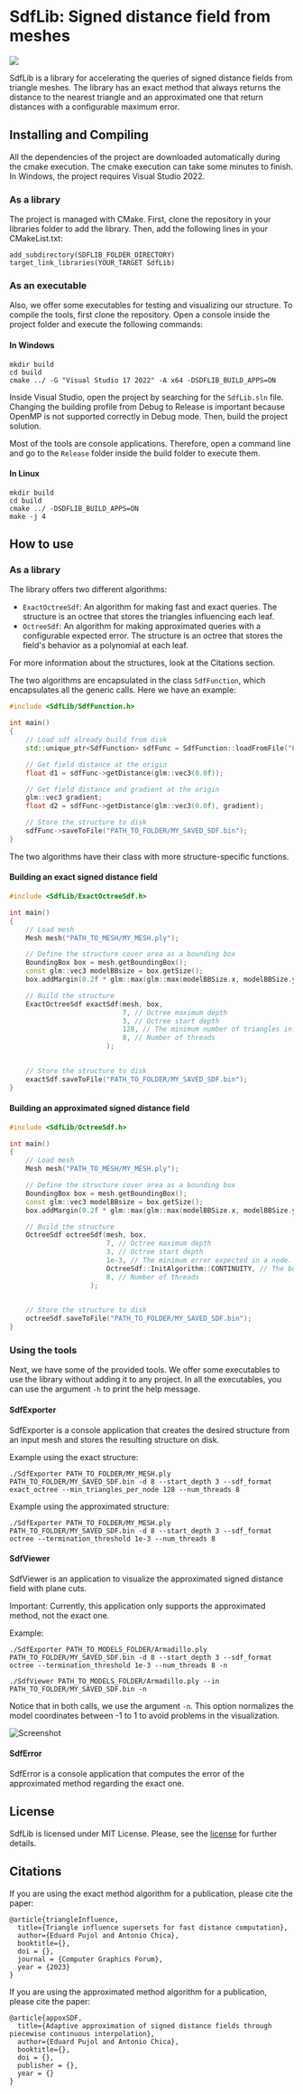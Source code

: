 # SdfLib: Signed distance field from meshes

![](.github/media/TitileCaption.png)

SdfLib is a library for accelerating the queries of signed distance fields from triangle meshes. The library has an exact method that always returns the distance to the nearest triangle and an approximated one that return distances with a configurable maximum error.

## Installing and Compiling

All the dependencies of the project are downloaded automatically during the cmake execution. The cmake execution can take some minutes to finish. In Windows, the project requires Visual Studio 2022.

### As a library

The project is managed with CMake. First, clone the repository in your libraries folder to add the library. Then, add the following lines in your CMakeList.txt:

```
add_subdirectory(SDFLIB_FOLDER_DIRECTORY)
target_link_libraries(YOUR_TARGET SdfLib)
```

### As an executable

Also, we offer some executables for testing and visualizing our structure. To compile the tools, first clone the repository. Open a console inside the project folder and execute the following commands:

#### In Windows
```
mkdir build
cd build
cmake ../ -G "Visual Studio 17 2022" -A x64 -DSDFLIB_BUILD_APPS=ON
```
Inside Visual Studio, open the project by searching for the ``SdfLib.sln`` file. Changing the building profile from Debug to Release is important because OpenMP is not supported correctly in Debug mode. Then, build the project solution.

Most of the tools are console applications. Therefore, open a command line and go to the ``Release`` folder inside the build folder to execute them.

#### In Linux
```
mkdir build
cd build
cmake ../ -DSDFLIB_BUILD_APPS=ON
make -j 4
```
## How to use

### As a library

The library offers two different algorithms:
- ``ExactOctreeSdf``: An algorithm for making fast and exact queries. The structure is an octree that stores the triangles influencing each leaf.
- ``OctreeSdf``: An algorithm for making approximated queries with a configurable expected error. The structure is an octree that stores the field's behavior as a polynomial at each leaf.

For more information about the structures, look at the Citations section.

The two algorithms are encapsulated in the class ``SdfFunction``, which encapsulates all the generic calls. Here we have an example:

```c++
#include <SdfLib/SdfFunction.h>

int main()
{
    // Load sdf already build from disk
    std::unique_ptr<SdfFunction> sdfFunc = SdfFunction::loadFromFile("PATH_TO_FOLDER/MY_SDF.bin");

    // Get field distance at the origin
    float d1 = sdfFunc->getDistance(glm::vec3(0.0f));

    // Get field distance and gradient at the origin
    glm::vec3 gradient;
    float d2 = sdfFunc->getDistance(glm::vec3(0.0f), gradient);

    // Store the structure to disk
    sdfFunc->saveToFile("PATH_TO_FOLDER/MY_SAVED_SDF.bin");
}
```
The two algorithms have their class with more structure-specific functions.

#### Building an exact signed distance field

```c++
#include <SdfLib/ExactOctreeSdf.h>

int main()
{
    // Load mesh
    Mesh mesh("PATH_TO_MESH/MY_MESH.ply");

    // Define the structure cover area as a bounding box
    BoundingBox box = mesh.getBoundingBox();
    const glm::vec3 modelBBsize = box.getSize();
    box.addMargin(0.2f * glm::max(glm::max(modelBBSize.x, modelBBSize.y), modelBBSize.z));

    // Build the structure
    ExactOctreeSdf exactSdf(mesh, box,
                            7, // Octree maximum depth
                            3, // Octree start depth
                            128, // The minimum number of triangles influencing a node.
                            8, // Number of threads
                        );

    
    // Store the structure to disk
    exactSdf.saveToFile("PATH_TO_FOLDER/MY_SAVED_SDF.bin");
}

```

#### Building an approximated signed distance field

```c++
#include <SdfLib/OctreeSdf.h>

int main()
{
    // Load mesh
    Mesh mesh("PATH_TO_MESH/MY_MESH.ply");

    // Define the structure cover area as a bounding box
    BoundingBox box = mesh.getBoundingBox();
    const glm::vec3 modelBBsize = box.getSize();
    box.addMargin(0.2f * glm::max(glm::max(modelBBSize.x, modelBBSize.y), modelBBSize.z));

    // Build the structure
    OctreeSdf octreeSdf(mesh, box,
                        7, // Octree maximum depth
                        3, // Octree start depth
                        1e-3, // The minimum error expected in a node.
                        OctreeSdf::InitAlgorithm::CONTINUITY, // The building algorithm
                        8, // Number of threads
                    );

    
    // Store the structure to disk
    octreeSdf.saveToFile("PATH_TO_FOLDER/MY_SAVED_SDF.bin");
}

```

### Using the tools

Next, we have some of the provided tools. We offer some executables to use the library without adding it to any project. In all the executables, you can use the argument ``-h`` to print the help message.

#### SdfExporter

SdfExporter is a console application that creates the desired structure from an input mesh and stores the resulting structure on disk.

Example using the exact structure:
```
./SdfExporter PATH_TO_FOLDER/MY_MESH.ply PATH_TO_FOLDER/MY_SAVED_SDF.bin -d 8 --start_depth 3 --sdf_format exact_octree --min_triangles_per_node 128 --num_threads 8
```

Example using the approximated structure:
```
./SdfExporter PATH_TO_FOLDER/MY_MESH.ply PATH_TO_FOLDER/MY_SAVED_SDF.bin -d 8 --start_depth 3 --sdf_format octree --termination_threshold 1e-3 --num_threads 8
```

#### SdfViewer

SdfViewer is an application to visualize the approximated signed distance field with plane cuts.

Important: Currently, this application only supports the approximated method, not the exact one.

Example:
```
./SdfExporter PATH_TO_MODELS_FOLDER/Armadillo.ply PATH_TO_FOLDER/MY_SAVED_SDF.bin -d 8 --start_depth 3 --sdf_format octree --termination_threshold 1e-3 --num_threads 8 -n

./SdfViewer PATH_TO_MODELS_FOLDER/Armadillo.ply --in PATH_TO_FOLDER/MY_SAVED_SDF.bin -n
```

Notice that in both calls, we use the argument ``-n``. This option normalizes the model coordinates between -1 to 1 to avoid problems in the visualization.

![Screenshot](.github/media/SdfViewerCapture.png "SdfViewer application screenshot")

#### SdfError

SdfError is a console application that computes the error of the approximated method regarding the exact one.

## License

SdfLib is licensed under MIT License. Please, see the [license](https://github.com/UPC-ViRVIG/SdfLib/LICENSE) for further details.

## Citations

If you are using the exact method algorithm for a publication, please cite the paper:

```
@article{triangleInfluence,
  title={Triangle influence supersets for fast distance computation},
  author={Eduard Pujol and Antonio Chica},
  booktitle={},
  doi = {},
  journal = {Computer Graphics Forum},
  year = {2023}
}
```

If you are using the approximated method algorithm for a publication, please cite the paper:

```
@article{appoxSDF,
  title={Adaptive approximation of signed distance fields through piecewise continuous interpolation},
  author={Eduard Pujol and Antonio Chica},
  booktitle={},
  doi = {},
  publisher = {},
  year = {}
}
```